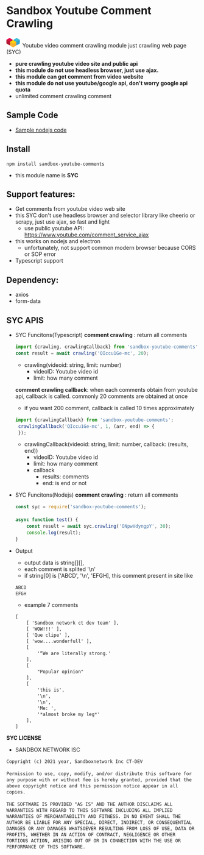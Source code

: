 # Sandbox Youtube Comment Crawling
![alt text](https://raw.githubusercontent.com/jisueo/sycl-sample/master/sd_min.png) Youtube video comment crawling module just crawling web page (SYC)

* **pure crawling youtube video site and public api**
* **this module do not use headless browser, just use ajax.**
* **this module can get comment from video website**
* **this module do not use youtube/google api, don't worry google api quota**
* unlimited comment crawling comment

**Sample Code**
-

- [Sample nodejs code](https://github.com/jisueo/sycl-sample)

**Install**
-
```
npm install sandbox-youtube-comments
```
- this module name is **SYC**

**Support features:**
-

- Get comments from youtube video web site
- this SYC don't use headless browser and selector library like cheerio or scrapy, just use ajax, so fast and light
    - use public youtube API: https://www.youtube.com/comment_service_ajax
- this works on nodejs and electron
    - unfortunately, not support common modern browser because CORS or SOP error
- Typescript support

**Dependency:**
-
- axios
- form-data

**SYC APIS**
-
* SYC Funcitons(Typescript)
    **comment crawling** : return all comments
    ```ts
    import {crawling, crawlingCallback} from 'sandbox-youtube-comments';
    const result = await crawling('QIccu1Ge-mc', 20);
    ```
    - crawling(videoid: string, limit: number)
        - videoID: Youtube video id
        - limit: how many comment

    **comment crawling callback**: when each comments obtain from youtube api, callback is called. commonly 20 comments are obtained at once  
    - if you want 200 comment, callback is called 10 times approximately 
    ```ts
    import {crawlingCallback} from 'sandbox-youtube-comments';
     crawlingCallback('QIccu1Ge-mc', 1, (arr, end) => {
     });
    ```
    - crawlingCallback(videoid: string, limit: number, callback: (results, end))
        - videoID: Youtube video id
        - limit: how many comment
        - callback
            - results: comments
            - end: is end or not

* SYC Funcitons(Nodejs)
 **comment crawling** : return all comments
    ```js
    const syc = require('sandbox-youtube-comments');

    async function test() {
        const result = await syc.crawling('ONpwVdyngpY', 30);
        console.log(result);    
    }
    ```
* Output
    - output data is string[][], 
    - each comment is splited '\n'
    - if string[0] is ['ABCD', '\n', 'EFGH], this comment present in site like
    ```
    ABCD
    EFGH
    ```

    - example 7 comments
    ```
    [
        [ 'Sandbox network ct dev team' ],
        [ 'WOW!!!' ],
        [ 'Que clipe' ],
        [ 'wow....wonderfull' ],
        [
            '“We are literally strong.'
        ],
        [
            "Popular opinion"
        ],
        [
            'this is',
            '\n',
            '\n',
            'Me: ',
            '*almost broke my leg*'
        ],
    ]
    ```
   
**SYC LICENSE**
- SANDBOX NETWORK ISC
```
Copyright (c) 2021 year, Sandboxnetwork Inc CT-DEV

Permission to use, copy, modify, and/or distribute this software for any purpose with or without fee is hereby granted, provided that the above copyright notice and this permission notice appear in all copies.

THE SOFTWARE IS PROVIDED "AS IS" AND THE AUTHOR DISCLAIMS ALL WARRANTIES WITH REGARD TO THIS SOFTWARE INCLUDING ALL IMPLIED WARRANTIES OF MERCHANTABILITY AND FITNESS. IN NO EVENT SHALL THE AUTHOR BE LIABLE FOR ANY SPECIAL, DIRECT, INDIRECT, OR CONSEQUENTIAL DAMAGES OR ANY DAMAGES WHATSOEVER RESULTING FROM LOSS OF USE, DATA OR PROFITS, WHETHER IN AN ACTION OF CONTRACT, NEGLIGENCE OR OTHER TORTIOUS ACTION, ARISING OUT OF OR IN CONNECTION WITH THE USE OR PERFORMANCE OF THIS SOFTWARE.
```